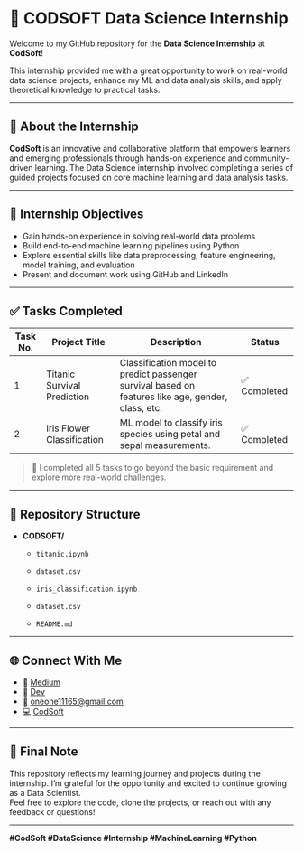 # 💼 CODSOFT Data Science Internship

Welcome to my GitHub repository for the **Data Science Internship** at **CodSoft**!

This internship provided me with a great opportunity to work on real-world data science projects, enhance my ML and data analysis skills, and apply theoretical knowledge to practical tasks.

---

## 📌 About the Internship

**CodSoft** is an innovative and collaborative platform that empowers learners and emerging professionals through hands-on experience and community-driven learning. The Data Science internship involved completing a series of guided projects focused on core machine learning and data analysis tasks.

---

## 🧠 Internship Objectives

- Gain hands-on experience in solving real-world data problems
- Build end-to-end machine learning pipelines using Python
- Explore essential skills like data preprocessing, feature engineering, model training, and evaluation
- Present and document work using GitHub and LinkedIn

---

## ✅ Tasks Completed

| Task No. | Project Title                        | Description                                                                 | Status   |
|---------|--------------------------------------|-----------------------------------------------------------------------------|----------|
| 1       | Titanic Survival Prediction          | Classification model to predict passenger survival based on features like age, gender, class, etc. | ✅ Completed |
| 2       | Iris Flower Classification           | ML model to classify iris species using petal and sepal measurements.       | ✅ Completed |


> 📌 I completed all 5 tasks to go beyond the basic requirement and explore more real-world challenges.

---

## 📂 Repository Structure

- **CODSOFT/**

    - `titanic.ipynb`
    - `dataset.csv`

    - `iris_classification.ipynb`
    - `dataset.csv`

    - `README.md`


------

## 🌐 Connect With Me

- 🔗 [Medium](https://medium.com/@oneone11165)
- 🔗 [Dev](https://dev.to/codestory__)
- 📧 oneone11165@gmail.com
- 💻 [CodSoft](https://www.codsoft.in)

---

## 🏁 Final Note

This repository reflects my learning journey and projects during the internship. I’m grateful for the opportunity and excited to continue growing as a Data Scientist.  
Feel free to explore the code, clone the projects, or reach out with any feedback or questions!

---

**#CodSoft #DataScience #Internship #MachineLearning #Python**


